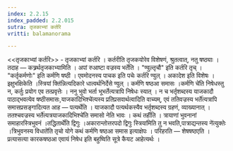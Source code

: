 ```yaml
---
index: 2.2.15
index_padded: 2.2.015
sutra: तृजकाभ्यां कर्तरि
vritti: balamanorama

---
```

<<तृजकाभ्यां कर्तरि>> - तृजकाभ्यां कर्तरि । कर्तरीति तृजकयोरेव विशेषणं, श्रुतत्वात्, नतु षष्ठ्याः । तदाह — कत्र्रर्थतृजकाभ्यामिति । अपां रुआष्टा वज्रस्य भर्तेति । "ण्वुल्तृचौ" इति कर्तरि तृच् । "कर्तृकर्मणोः" इति कर्मणि षष्ठी । एवमोदनस्य पाचक इति पचेः कर्तरि ण्वुल् । अकादेश इति विशेषः । इक्षुभक्षिकेति ।स्त्रियां क्ति॑न्नित्यदिकारे धात्वर्थनिर्देसे ण्वुल् । कर्मणि षष्ठआ समासः ।कर्मणि चे॑ति निषेधस्तु न, कर्तुः प्रयोग एव तत्प्रवृत्तेः । ननु भुवो भर्ता भूभर्तेत्यत्रापि निषेधः स्यात् । न च भर्तृशब्दस्य याजकादौ पाठाद्भवत्येव षष्ठीसमासः,याजकादिभिश्चे॑त्यस्य प्रतिप्रसवार्थत्वादिति वाच्यम्, एवं ततिवज्रस्य भर्ते॑त्यत्रापि समासप्रसङ्गादित्यत आह — पत्यर्थेति । याजकादौ पत्यर्थकस्यैव भर्तृशब्दस्य ग्रहणं, व्याख्यानात् । ततश्चवज्रस्य भर्ते॑त्यत्रयाजकादिभिश्चे॑ति समासो नेति भावः । कथं तर्हीति । त्रायाणां भुवनानां समाहारस्त्रिभुवनं ।तद्धितार्थे॑ति द्विगुः ।अकारान्तोत्तरपदो द्विगुः स्त्रिया॑मिति तु न भवति,पात्राद्यन्तस्य ने॑त्युक्तेः ।त्रिभुवनस्य विधाते॑ति तृचो योगे कथं कर्मणि षष्ठआ समास इत्याक्षेपः । परिहरति — शेषषष्ठएति । प्रत्यासत्या कारकषष्ठआ एवायं निषेध इति बहुष्विति सूत्रे कैयट आहेत्यर्थः । 